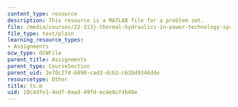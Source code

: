 ```yaml
---
content_type: resource
description: This resource is a MATLAB file for a problem set.
file: /media/courses/22-313j-thermal-hydraulics-in-power-technology-spring-2007/10c4dfe14edf0aad49fdec4e8cf4b46e_ts.m
file_type: text/plain
learning_resource_types:
- Assignments
ocw_type: OCWFile
parent_title: Assignments
parent_type: CourseSection
parent_uid: 2e70c27d-6890-cad3-dcb1-c63bd9346dde
resourcetype: Other
title: ts.m
uid: 10c4dfe1-4edf-0aad-49fd-ec4e8cf4b46e
---
```

